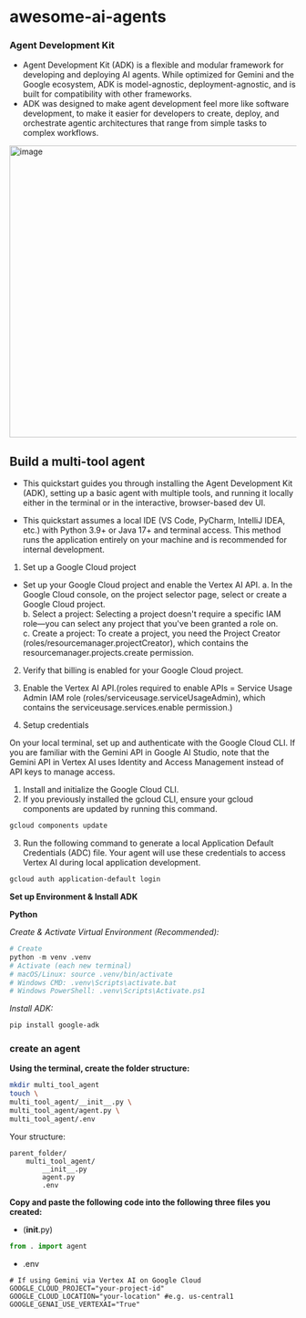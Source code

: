 # awesome-ai-agents

### Agent Development Kit

* Agent Development Kit (ADK) is a flexible and modular framework for developing and deploying AI agents. While optimized for Gemini and the Google ecosystem, ADK is model-agnostic, deployment-agnostic, and is built for compatibility with other frameworks.
* ADK was designed to make agent development feel more like software development, to make it easier for developers to create, deploy, and orchestrate agentic architectures that range from simple tasks to complex workflows.

<img width="512" height="512" alt="image" src="https://github.com/user-attachments/assets/6356bee7-13e9-4e40-a0d0-ac3fc6e28789" />


## Build a multi-tool agent

* This quickstart guides you through installing the Agent Development Kit (ADK), setting up a basic agent with multiple tools, and running it locally either in the terminal or in the interactive, browser-based dev UI.

* This quickstart assumes a local IDE (VS Code, PyCharm, IntelliJ IDEA, etc.) with Python 3.9+ or Java 17+ and terminal access. This method runs the application entirely on your machine and is recommended for internal development.

1. Set up a Google Cloud project

* Set up your Google Cloud project and enable the Vertex AI API.
a. In the Google Cloud console, on the project selector page, select or create a Google Cloud project.<br>
b. Select a project: Selecting a project doesn't require a specific IAM role—you can select any project that you've been granted a role on. <br>
c. Create a project: To create a project, you need the Project Creator (roles/resourcemanager.projectCreator), which contains the resourcemanager.projects.create permission.

2. Verify that billing is enabled for your Google Cloud project.
3. Enable the Vertex AI API.(roles required to enable APIs =  Service Usage Admin IAM role (roles/serviceusage.serviceUsageAdmin), which contains the serviceusage.services.enable permission.) 

4. Setup credentials

On your local terminal, set up and authenticate with the Google Cloud CLI. If you are familiar with the Gemini API in Google AI Studio, note that the Gemini API in Vertex AI uses Identity and Access Management instead of API keys to manage access.

1. Install and initialize the Google Cloud CLI.
2. If you previously installed the gcloud CLI, ensure your gcloud components are updated by running this command.

```bash
gcloud components update
```

3. Run the following command to generate a local Application Default Credentials (ADC) file. Your agent will use these credentials to access Vertex AI during local application development.

```bash
gcloud auth application-default login
``` 

__Set up Environment & Install ADK__

__Python__

_Create & Activate Virtual Environment (Recommended):_

```python
# Create
python -m venv .venv
# Activate (each new terminal)
# macOS/Linux: source .venv/bin/activate
# Windows CMD: .venv\Scripts\activate.bat
# Windows PowerShell: .venv\Scripts\Activate.ps1
```

_Install ADK:_

```bash
pip install google-adk
```
### create an agent

__Using the terminal, create the folder structure:__

```bash
mkdir multi_tool_agent
touch \
multi_tool_agent/__init__.py \
multi_tool_agent/agent.py \
multi_tool_agent/.env
```

Your structure:
```
parent_folder/
    multi_tool_agent/
        __init__.py
        agent.py
        .env
```

__Copy and paste the following code into the following three files you created:__

* (____init____.py)

```python
from . import agent
```

* .env

```.env
# If using Gemini via Vertex AI on Google Cloud
GOOGLE_CLOUD_PROJECT="your-project-id"
GOOGLE_CLOUD_LOCATION="your-location" #e.g. us-central1
GOOGLE_GENAI_USE_VERTEXAI="True"
```
